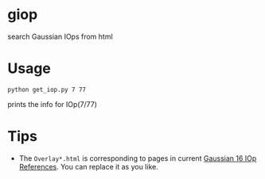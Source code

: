 # giop
search Gaussian IOps from html

# Usage
```
python get_iop.py 7 77
```
prints the info for IOp(7/77)

# Tips
* The `Overlay*.html` is corresponding to pages in current [Gaussian 16 IOp References](gaussian.com/iops). You can replace it as you like.

